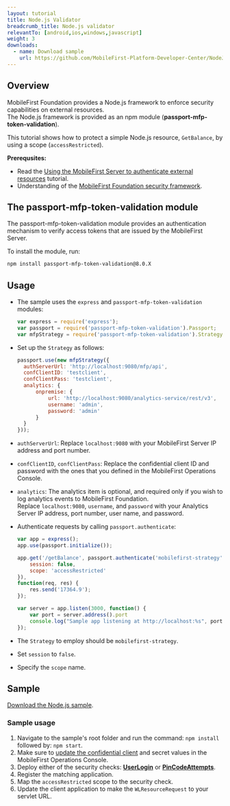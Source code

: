 ```yaml
---
layout: tutorial
title: Node.js Validator
breadcrumb_title: Node.js validator
relevantTo: [android,ios,windows,javascript]
weight: 3
downloads:
  - name: Download sample
    url: https://github.com/MobileFirst-Platform-Developer-Center/NodeJSValidator/tree/release80
---
```

<!-- NLS_CHARSET=UTF-8 -->
## Overview
MobileFirst Foundation provides a Node.js framework to enforce security capabilities on external resources.  
The Node.js framework is provided as an npm module (**passport-mfp-token-validation**).

This tutorial shows how to protect a simple Node.js resource, `GetBalance`, by using a scope (`accessRestricted`).

**Prerequsites:**  

* Read the [Using the MobileFirst Server to authenticate external resources](../) tutorial.
* Understanding of the [MobileFirst Foundation security framework](../../).

## The passport-mfp-token-validation module
The passport-mfp-token-validation module provides an authentication mechanism to verify access tokens that are issued by the MobileFirst Server.

To install the module, run:

```bash
npm install passport-mfp-token-validation@8.0.X
```

## Usage
* The sample uses the `express` and `passport-mfp-token-validation` modules:

  ```javascript
  var express = require('express');
  var passport = require('passport-mfp-token-validation').Passport;
  var mfpStrategy = require('passport-mfp-token-validation').Strategy;
  ```

* Set up the `Strategy` as follows:

  ```javascript
  passport.use(new mfpStrategy({
    authServerUrl: 'http://localhost:9080/mfp/api',
    confClientID: 'testclient',
    confClientPass: 'testclient',
    analytics: {
        onpremise: {
            url: 'http://localhost:9080/analytics-service/rest/v3',
            username: 'admin',
            password: 'admin'
        }
    }
  }));
  ```
  
 * `authServerUrl`: Replace `localhost:9080` with your MobileFirst Server IP address and port number.
 * `confClientID`, `confClientPass`: Replace the confidential client ID and password with the ones that you defined in the MobileFirst Operations Console.
 * `analytics`: The analytics item is optional, and required only if you wish to log analytics events to MobileFirst Foundation.  
 Replace `localhost:9080`, `username`, and `password` with your Analytics Server IP address, port number, user name, and password.

* Authenticate requests by calling `passport.authenticate`:

  ```javascript
  var app = express();
  app.use(passport.initialize());

  app.get('/getBalance', passport.authenticate('mobilefirst-strategy', {
      session: false,
      scope: 'accessRestricted'
  }),
  function(req, res) {
      res.send('17364.9');
  });

  var server = app.listen(3000, function() {
      var port = server.address().port
      console.log("Sample app listening at http://localhost:%s", port)
  });
  ```

 * The `Strategy` to employ should be `mobilefirst-strategy`.
 * Set `session` to `false`.
 * Specify the `scope` name.

## Sample
[Download the Node.js sample](https://github.com/MobileFirst-Platform-Developer-Center/NodeJSValidator/tree/release80).

### Sample usage

1. Navigate to the sample's root folder and run the command: `npm install` followed by: `npm start`.
2. Make sure to [update the confidential client](../#confidential-client) and secret values in the MobileFirst Operations Console.
3. Deploy either of the security checks: **[UserLogin](../../user-authentication/security-check/)** or **[PinCodeAttempts](../../credentials-validation/security-check/)**.
4. Register the matching application.
5. Map the `accessRestricted` scope to the security check.
6. Update the client application to make the `WLResourceRequest` to your servlet URL.
